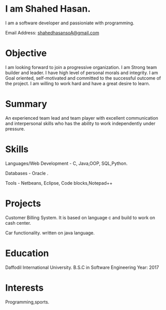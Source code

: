 # I am Shahed Hasan.
I am a software developer and passioniate with programming.

Email Address: shahedhasansoA@gmail.com


# Objective
I am looking forward to join a progressive organization. I am Strong team builder and leader. I have high level of personal morals and integrity. I am Goal oriented, self-motivated and committed to the successful outcome of the project. I am willing to work hard and have a great desire to learn.

# Summary
An experienced team lead and team player with excellent communication and interpersonal skills who has the ability to work independently under pressure.

# Skills
Languages/Web Development	- C, Java,OOP, SQL,Python.

Databases	- Oracle .

Tools - 	Netbeans, Eclipse, Code blocks,Notepad++
	 
# Projects
Customer Billing System. 
It is based on language c and  build  to work on cash center.

Car functionality.
written on java language.

# Education
Daffodil International University. 
B.S.C in Software Engineering
Year: 2017

 
# Interests
Programming,sports.



